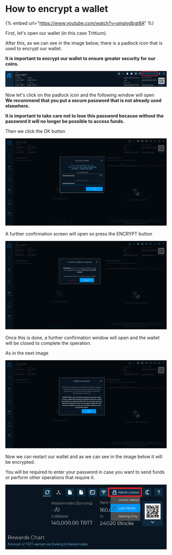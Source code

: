 # How to encrypt a wallet

{% embed url="https://www.youtube.com/watch?v=qmalydbgt8A" %}



First, let's open our wallet (in this case Trittium).

After this, as we can see in the image below, there is a padlock icon that is used to encrypt our wallet.

**It is important to encrypt our wallet to ensure greater security for our coins.**

![](<../.gitbook/assets/0 (4).png>)

Now let's click on the padlock icon and the following window will open\
**We recommend that you put a secure password that is not already used elsewhere.**

**It is important to take care not to lose this password because without the password it will no longer be possible to access funds.**

Then we click the OK button

![](<../.gitbook/assets/1 (4).png>)

A further confirmation screen will open so press the ENCRYPT button

![](<../.gitbook/assets/2 (3).png>)

Once this is done, a further confirmation window will open and the wallet will be closed to complete the operation.

As in the next image

![](<../.gitbook/assets/3 (4).png>)

Now we can restart our wallet and as we can see in the image below it will be encrypted.

You will be required to enter your password in case you want to send funds or perform other operations that require it.

![](<../.gitbook/assets/4 (4).png>)
